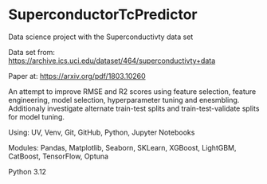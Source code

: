 # SuperconductorTcPredictor

Data science project with the Superconductivty data set

Data set from: https://archive.ics.uci.edu/dataset/464/superconductivty+data

Paper at: https://arxiv.org/pdf/1803.10260

An attempt to improve RMSE and R2 scores using feature selection, feature engineering, model selection, hyperparameter tuning and enesmbling. Additionaly investigate alternate train-test splits and train-test-validate splits for model tuning.

Using: UV, Venv, Git, GitHub, Python, Jupyter Notebooks

Modules: Pandas, Matplotlib, Seaborn, SKLearn, XGBoost, LightGBM, CatBoost, TensorFlow, Optuna

Python 3.12
